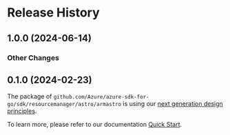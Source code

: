 # Release History

## 1.0.0 (2024-06-14)
### Other Changes


## 0.1.0 (2024-02-23)

The package of `github.com/Azure/azure-sdk-for-go/sdk/resourcemanager/astro/armastro` is using our [next generation design principles](https://azure.github.io/azure-sdk/general_introduction.html).

To learn more, please refer to our documentation [Quick Start](https://aka.ms/azsdk/go/mgmt).
